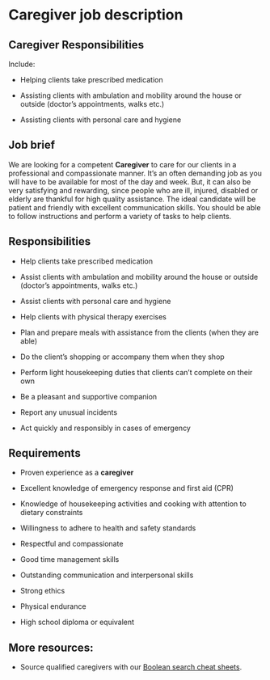 # Caregiver job description


## Caregiver Responsibilities

Include:

* Helping clients take prescribed medication

* Assisting clients with ambulation and mobility around the house or outside (doctor’s appointments, walks etc.)

* Assisting clients with personal care and hygiene


## Job brief

We are looking for a competent <b>Caregiver</b> to care for our clients in a professional and compassionate manner. It’s an often demanding job as you will have to be available for most of the day and week. But, it can also be very satisfying and rewarding, since people who are ill, injured, disabled or elderly are thankful for high quality assistance.
The ideal candidate will be patient and friendly with excellent communication skills. You should be able to follow instructions and perform a variety of tasks to help clients.


## Responsibilities

* Help clients take prescribed medication

* Assist clients with ambulation and mobility around the house or outside (doctor’s appointments, walks etc.)

* Assist clients with personal care and hygiene

* Help clients with physical therapy exercises

* Plan and prepare meals with assistance from the clients (when they are able)

* Do the client’s shopping or accompany them when they shop

* Perform light housekeeping duties that clients can’t complete on their own

* Be a pleasant and supportive companion

* Report any unusual incidents

* Act quickly and responsibly in cases of emergency


## Requirements

* Proven experience as a <b>caregiver</b>

* Excellent knowledge of emergency response and first aid (CPR)

* Knowledge of housekeeping activities and cooking with attention to dietary constraints

* Willingness to adhere to health and safety standards

* Respectful and compassionate

* Good time management skills

* Outstanding communication and interpersonal skills

* Strong ethics

* Physical endurance

* High school diploma or equivalent

## More resources:
* Source qualified caregivers with our <a href="https://resources.workable.com/recruiting-caregivers-boolean-search-strings">Boolean search cheat sheets</a>.
